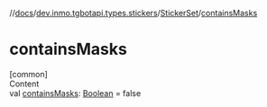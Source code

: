 //[docs](../../../index.md)/[dev.inmo.tgbotapi.types.stickers](../index.md)/[StickerSet](index.md)/[containsMasks](contains-masks.md)



# containsMasks  
[common]  
Content  
val [containsMasks](contains-masks.md): [Boolean](https://kotlinlang.org/api/latest/jvm/stdlib/kotlin/-boolean/index.html) = false  



